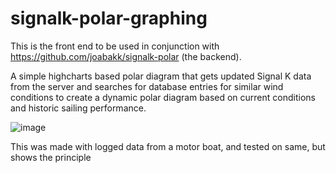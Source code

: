 # signalk-polar-graphing

This is the front end to be used in conjunction with https://github.com/joabakk/signalk-polar (the backend).

A simple highcharts based polar diagram that gets updated Signal K data from the server and searches for database entries for similar wind conditions to create a dynamic polar diagram based on current conditions and historic sailing performance. 

![image](https://cloud.githubusercontent.com/assets/2553029/24428894/36acf7fe-1410-11e7-9f2e-4cabe71bc2f4.png)

This was made with logged data from a motor boat, and tested on same, but shows the principle
